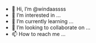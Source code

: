 - 👋 Hi, I’m @windaassss
- 👀 I’m interested in ...
- 🌱 I’m currently learning ...
- 💞️ I’m looking to collaborate on ...
- 📫 How to reach me ...

<!---
windaassss/windaassss is a ✨ special ✨ repository because its `README.md` (this file) appears on your GitHub profile.
You can click the Preview link to take a look at your changes.
--->
